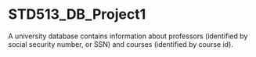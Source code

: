 # STD513_DB_Project1
A university database contains information about professors (identified by social security number, or SSN) and courses (identified by course id).
